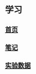 <!-- docs/_sidebar.md -->
<link rel="stylesheet" type="text/css" href="/themes/whitey.css">

# 学习
## [首页](/)
## [笔记](/notes/)
## [实验数据](/experiment/)